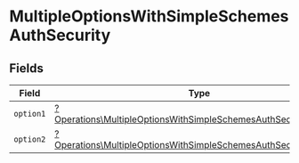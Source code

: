 # MultipleOptionsWithSimpleSchemesAuthSecurity


## Fields

| Field                                                                                                                                             | Type                                                                                                                                              | Required                                                                                                                                          | Description                                                                                                                                       |
| ------------------------------------------------------------------------------------------------------------------------------------------------- | ------------------------------------------------------------------------------------------------------------------------------------------------- | ------------------------------------------------------------------------------------------------------------------------------------------------- | ------------------------------------------------------------------------------------------------------------------------------------------------- |
| `option1`                                                                                                                                         | [?Operations\MultipleOptionsWithSimpleSchemesAuthSecurityOption1](../../Models/Operations/MultipleOptionsWithSimpleSchemesAuthSecurityOption1.md) | :heavy_minus_sign:                                                                                                                                | N/A                                                                                                                                               |
| `option2`                                                                                                                                         | [?Operations\MultipleOptionsWithSimpleSchemesAuthSecurityOption2](../../Models/Operations/MultipleOptionsWithSimpleSchemesAuthSecurityOption2.md) | :heavy_minus_sign:                                                                                                                                | N/A                                                                                                                                               |